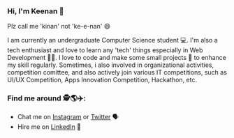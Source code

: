 ### Hi, I'm Keenan 👋 
Plz call me 'kinan' not 'ke-e-nan' 😄 

I am currently an undergraduate Computer Science student 💻. I'm also a tech enthusiast and love to learn any 'tech' things especially in Web Development 👨‍💻. I love to code and make some small projects 🤏 to enhance my skill regularly. Sometimes, i also involved in organizational activities, competition comittee, and also actively join various IT competitions, such as UI/UX Competition, Apps Innovation Competition, Hackathon, etc. 

### Find me around 🕵️🌎✈️:
- Chat me on <a href="https://www.instagram.com/mkeenanf/">Instagram</a> or <a href="https://twitter.com/m_keenan_f">Twitter</a> 🗣️
- Hire me on <a href="https://www.linkedin.com/in/mkeenanf/">LinkedIn</a> 💼
<!--
**mkf450/mkf450** is a ✨ _special_ ✨ repository because its `README.md` (this file) appears on your GitHub profile.

Here are some ideas to get you started:

- 🔭 I’m currently working on ...
- 🌱 I’m currently learning ...
- 👯 I’m looking to collaborate on ...
- 🤔 I’m looking for help with ...
- 💬 Ask me about ...
- 📫 How to reach me: ...
- 😄 Pronouns: ...
- ⚡ Fun fact: ...
-->

